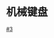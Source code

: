 # 机械键盘

[#3](%E6%9C%BA%E6%A2%B0%E9%94%AE%E7%9B%98%20df6fa034ac0843e29dbbd3c7be8dd085/#3%20b1b06812a0bd49be851707598381f3b3.md)